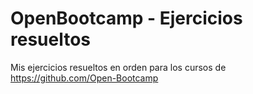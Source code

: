 # OpenBootcamp - Ejercicios resueltos
Mis ejercicios resueltos en orden para los cursos de https://github.com/Open-Bootcamp
